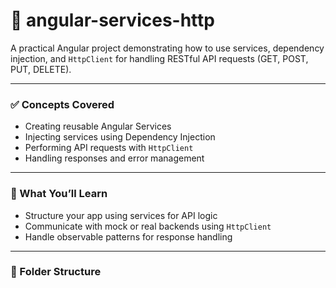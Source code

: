 # 🔧 __angular-services-http__

A practical Angular project demonstrating how to use services, dependency injection, and `HttpClient` for handling RESTful API requests (GET, POST, PUT, DELETE).

---

### ✅ Concepts Covered

- Creating reusable Angular Services
- Injecting services using Dependency Injection
- Performing API requests with `HttpClient`
- Handling responses and error management

---

### 🧠 What You’ll Learn

- Structure your app using services for API logic
- Communicate with mock or real backends using `HttpClient`
- Handle observable patterns for response handling

---

### 📁 Folder Structure

